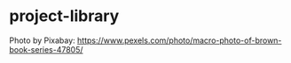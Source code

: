# project-library
Photo by Pixabay: https://www.pexels.com/photo/macro-photo-of-brown-book-series-47805/